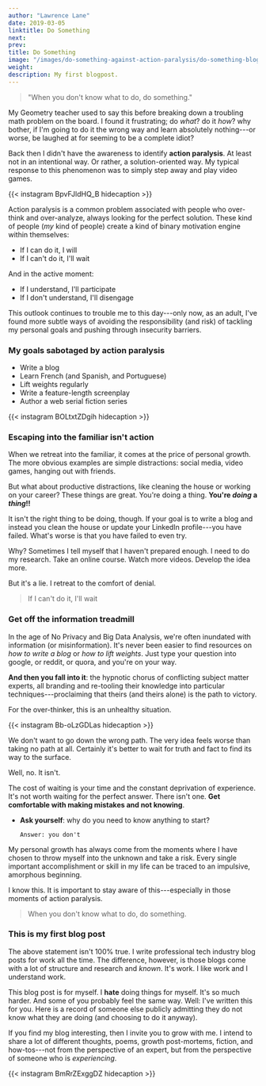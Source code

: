 ```yaml
---
author: "Lawrence Lane"
date: 2019-03-05
linktitle: Do Something
next:  
prev:
title: Do Something
image: "/images/do-something-against-action-paralysis/do-something-blog.png"
weight:
description: My first blogpost. 
---
```


> "When you don't know what to do, do something."

My Geometry teacher used to say this before breaking down a troubling math problem on the board. I found it frustrating; do _what_? do it _how_? why bother, if I'm going to do it the wrong way and learn absolutely nothing---or worse, be laughed at for seeming to be a complete idiot?

 Back then I didn't have the awareness to identify **action paralysis**. At least not in an intentional way. Or rather, a solution-oriented way. My typical response to this phenomenon was to simply step away and play video games.

 {{< instagram BpvFJldHQ_B hidecaption >}}

 Action paralysis is a common problem associated with people who over-think and over-analyze, always looking for the perfect solution. These kind of people (_my_ kind of people) create a kind of binary motivation engine within themselves:

  - If I can do it, I will
  - If I can't do it, I'll wait

And in the active moment:

  - If I understand, I'll participate
  - If I don't understand, I'll disengage

 This outlook continues to trouble me to this day---only now, as an adult, I've found more subtle ways of avoiding the responsibility (and risk) of tackling my personal goals and pushing through insecurity barriers.

### My goals sabotaged by action paralysis

- Write a blog
- Learn French (and Spanish, and Portuguese)
- Lift weights regularly
- Write a feature-length screenplay
- Author a web serial fiction series

{{< instagram BOLtxtZDgih hidecaption >}}

### Escaping into the familiar isn't action

When we retreat into the familiar, it comes at the price of personal growth. The more obvious examples are simple distractions: social media, video games, hanging out with friends.

But what about productive distractions, like cleaning the house or working on your career? These things are great. You're doing a thing. **You're _doing_ a _thing_!!**

It isn't the right thing to be doing, though. If your goal is to write a blog and instead you clean the house or update your LinkedIn profile---you have failed. What's worse is that you have failed to even try.

Why? Sometimes I tell myself that I haven't prepared enough. I need to do my research. Take an online course. Watch more videos. Develop the idea more.

But it's a lie. I retreat to the comfort of denial.

> If I can't do it, I'll wait

### Get off the information treadmill

In the age of No Privacy and Big Data Analysis, we're often inundated with information (or misinformation). It's never been easier to find resources on _how to write a blog_ or _how to lift weights_. Just type your question into google, or reddit, or quora, and you're on your way.

**And then you fall into it**: the hypnotic chorus of conflicting subject matter experts, all branding and re-tooling their knowledge into particular techniques---proclaiming that theirs (and theirs alone) is the path to victory.

For the over-thinker, this is an unhealthy situation.

{{< instagram Bb-oLzGDLas hidecaption >}}

We don't want to go down the wrong path. The very idea feels worse than taking no path at all. Certainly it's better to wait for truth and fact to find its way to the surface.

Well, no. It isn't.

The cost of waiting is your time and the constant deprivation of experience. It's not worth waiting for the perfect answer. There isn't one. **Get comfortable with making mistakes and not knowing**.

- **Ask yourself**: why do you need to know anything to start?
  ```
  Answer: you don't
  ```

My personal growth has always come from the moments where I have chosen to throw myself into the unknown and take a risk. Every single important accomplishment or skill in my life can be traced to an impulsive, amorphous beginning.

I know this. It is important to stay aware of this---especially in those moments of action paralysis.

> When you don't know what to do, do something.

### This is my first blog post

The above statement isn't 100% true. I write professional tech industry blog posts for work all the time. The difference, however, is those blogs come with a lot of structure and research and _known_. It's work. I like work and I understand work.

This blog post is for myself. I **hate** doing things for myself. It's so much harder. And some of you probably feel the same way. Well: I've written this for you. Here is a record of someone else publicly admitting they do not know what they are doing (and choosing to do it anyway).

If you find my blog interesting, then I invite you to grow with me. I intend to share a lot of different thoughts, poems, growth post-mortems, fiction, and how-tos---not from the perspective of an expert, but from the perspective of someone who is _experiencing_.

{{< instagram BmRrZExggDZ hidecaption >}}

